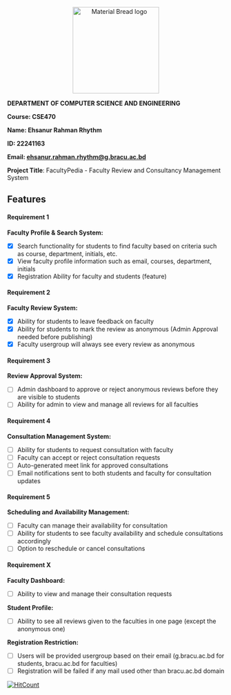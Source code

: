 <p align="center" style="margin-bottom: 0px !important;">
    <img width="200"
        src="https://upload.wikimedia.org/wikipedia/commons/thumb/1/1a/Brac_University_Logo.png/432px-Brac_University_Logo.png"
        alt="Material Bread logo" align="center">
</p>

**DEPARTMENT OF COMPUTER SCIENCE AND ENGINEERING**

**Course: CSE470**

**Name: Ehsanur Rahman Rhythm**

**ID: 22241163**

**Email: ehsanur.rahman.rhythm@g.bracu.ac.bd**

**Project Title**: FacultyPedia - Faculty Review and Consultancy Management System

## Features

#### Requirement 1

**Faculty Profile & Search System:**

- [x] Search functionality for students to find faculty based on criteria such as course, department, initials, etc.
- [x] View faculty profile information such as email, courses, department, initials
- [x] Registration Ability for faculty and students (feature)

#### Requirement 2

**Faculty Review System:**

- [x] Ability for students to leave feedback on faculty
- [x] Ability for students to mark the review as anonymous (Admin Approval needed before publishing)
- [x] Faculty usergroup will always see every review as anonymous

#### Requirement 3

**Review Approval System:**

- [ ] Admin dashboard to approve or reject anonymous reviews before they are visible to students
- [ ] Ability for admin to view and manage all reviews for all faculties

#### Requirement 4

**Consultation Management System:**

- [ ] Ability for students to request consultation with faculty
- [ ] Faculty can accept or reject consultation requests
- [ ] Auto-generated meet link for approved consultations
- [ ] Email notifications sent to both students and faculty for consultation updates

#### Requirement 5

**Scheduling and Availability Management:**

- [ ] Faculty can manage their availability for consultation
- [ ] Ability for students to see faculty availability and schedule consultations accordingly
- [ ] Option to reschedule or cancel consultations

#### Requirement X

**Faculty Dashboard:**

- [ ] Ability to view and manage their consultation requests

**Student Profile:**

- [ ] Ability to see all reviews given to the faculties in one page (except the anonymous one)

**Registration Restriction:**

- [ ] Users will be provided usergroup based on their email (g.bracu.ac.bd for students, bracu.ac.bd for faculties)
- [ ] Registration will be failed if any mail used other than bracu.ac.bd domain

[![HitCount](https://hits.dwyl.com/errhythm/CSE470.svg?style=flat-square&show=unique)](http://hits.dwyl.com/errhythm/CSE470)
